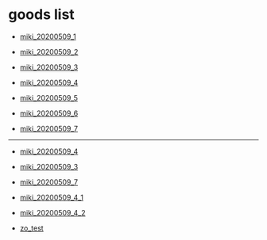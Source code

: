 # goods list <br>

* [miki_20200509_1](./goods/miki_20200509_1.md) <br>

* [miki_20200509_2](./goods/miki_20200509_2.md) <br>

* [miki_20200509_3](./goods/miki_20200509_3.md) <br>

* [miki_20200509_4](./goods/miki_20200509_4.md) <br>

* [miki_20200509_5](./goods/miki_20200509_5.md) <br>

* [miki_20200509_6](./goods/miki_20200509_6.md) <br>

* [miki_20200509_7](./goods/miki_20200509_7.md) <br>

---

* [miki_20200509_4](./goods/miki_20200509_4.md) <br>

* [miki_20200509_3](./goods/miki_20200509_3.md) <br>

* [miki_20200509_7](./goods/miki_20200509_7.md) <br>

* [miki_20200509_4_1](./goods/miki_20200509_4_1.md) <br>
* [miki_20200509_4_2](./goods/miki_20200509_4_2.md) <br>
* [zo_test](./goods/zo_test.md) <br>

